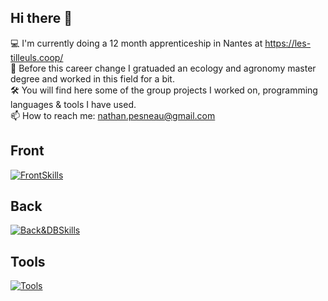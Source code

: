 ## Hi there 👋  

💻 I'm currently doing a 12 month apprenticeship in Nantes at https://les-tilleuls.coop/  
🌱 Before this career change I gratuaded an ecology and agronomy master degree and worked in this field for a bit.  
🛠 You will find here some of the group projects I worked on, programming languages & tools I have used.  
📫 How to reach me: nathan.pesneau@gmail.com

## Front 
[![FrontSkills](https://skillicons.dev/icons?i=html,css,react)](https://skillicons.dev)

## Back
[![Back&DBSkills](https://skillicons.dev/icons?i=php,symfony,laravel,js,python,java,spring,r,mysql,postgres)](https://skillicons.dev)

## Tools 
[![Tools](https://skillicons.dev/icons?i=docker,postman,github,figma)](https://skillicons.dev)
